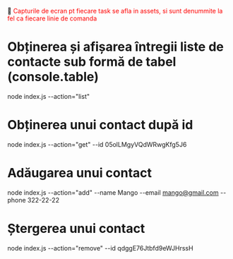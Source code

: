 🚨 <span style="color:red">Capturile de ecran pt fiecare task se afla in assets, si sunt denummite la fel ca fiecare linie de comanda</span>

# Obținerea și afișarea întregii liste de contacte sub formă de tabel (console.table)

node index.js --action="list"

# Obținerea unui contact după id

node index.js --action="get" --id 05olLMgyVQdWRwgKfg5J6

# Adăugarea unui contact

node index.js --action="add" --name Mango --email mango@gmail.com --phone 322-22-22

# Ștergerea unui contact

node index.js --action="remove" --id qdggE76Jtbfd9eWJHrssH
